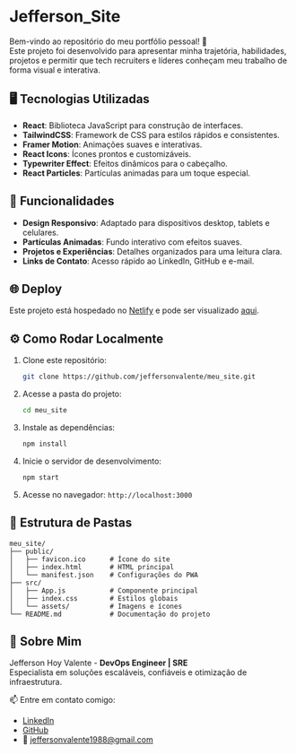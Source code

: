 
# Jefferson_Site

Bem-vindo ao repositório do meu portfólio pessoal! 🚀  
Este projeto foi desenvolvido para apresentar minha trajetória, habilidades, projetos e permitir que tech recruiters e líderes conheçam meu trabalho de forma visual e interativa.

## 🖥️ Tecnologias Utilizadas

- **React**: Biblioteca JavaScript para construção de interfaces.
- **TailwindCSS**: Framework de CSS para estilos rápidos e consistentes.
- **Framer Motion**: Animações suaves e interativas.
- **React Icons**: Ícones prontos e customizáveis.
- **Typewriter Effect**: Efeitos dinâmicos para o cabeçalho.
- **React Particles**: Partículas animadas para um toque especial.

## 🎨 Funcionalidades

- **Design Responsivo**: Adaptado para dispositivos desktop, tablets e celulares.
- **Partículas Animadas**: Fundo interativo com efeitos suaves.
- **Projetos e Experiências**: Detalhes organizados para uma leitura clara.
- **Links de Contato**: Acesso rápido ao LinkedIn, GitHub e e-mail.

## 🌐 Deploy

Este projeto está hospedado no [Netlify](https://www.netlify.com) e pode ser visualizado [aqui](https://jeffersonhoyvalente.netlify.app).

## ⚙️ Como Rodar Localmente

1. Clone este repositório:
   ```bash
   git clone https://github.com/jeffersonvalente/meu_site.git
   ```
2. Acesse a pasta do projeto:
   ```bash
   cd meu_site
   ```
3. Instale as dependências:
   ```bash
   npm install
   ```
4. Inicie o servidor de desenvolvimento:
   ```bash
   npm start
   ```
5. Acesse no navegador: `http://localhost:3000`

## 📂 Estrutura de Pastas

```plaintext
meu_site/
├── public/
│   ├── favicon.ico      # Ícone do site
│   ├── index.html       # HTML principal
│   └── manifest.json    # Configurações do PWA
├── src/
│   ├── App.js           # Componente principal
│   ├── index.css        # Estilos globais
│   └── assets/          # Imagens e ícones
└── README.md            # Documentação do projeto
```

## 📝 Sobre Mim

Jefferson Hoy Valente - **DevOps Engineer | SRE**  
Especialista em soluções escaláveis, confiáveis e otimização de infraestrutura.

📫 Entre em contato comigo:

- [LinkedIn](https://www.linkedin.com/in/jefferson-hoy-valente/)
- [GitHub](https://github.com/jeffersonvalente)
- 📧 jeffersonvalente1988@gmail.com
